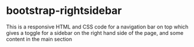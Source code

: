 # bootstrap-rightsidebar
This is a responsive HTML and CSS code for a navigation bar on top which gives a toggle for a sidebar on the right hand side of the page, and some content in the main section

